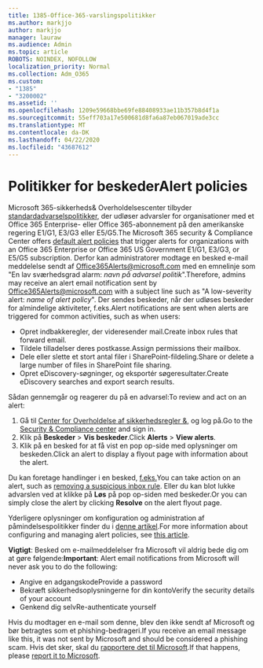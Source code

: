 ```yaml
---
title: 1385-Office-365-varslingspolitikker
ms.author: markjjo
author: markjjo
manager: lauraw
ms.audience: Admin
ms.topic: article
ROBOTS: NOINDEX, NOFOLLOW
localization_priority: Normal
ms.collection: Adm_O365
ms.custom:
- "1385"
- "3200002"
ms.assetid: ''
ms.openlocfilehash: 1209e59668bbe69fe88408933ae11b357b8d4f1a
ms.sourcegitcommit: 55eff703a17e500681d8fa6a87eb067019ade3cc
ms.translationtype: MT
ms.contentlocale: da-DK
ms.lasthandoff: 04/22/2020
ms.locfileid: "43687612"
---
```

# <a name="alert-policies"></a><span data-ttu-id="eca84-102">Politikker for beskeder</span><span class="sxs-lookup"><span data-stu-id="eca84-102">Alert policies</span></span>

<span data-ttu-id="eca84-103">Microsoft 365-sikkerheds& Overholdelsescenter tilbyder [standardadvarselspolitikker,](https://docs.microsoft.com/office365/securitycompliance/alert-policies#default-alert-policies) der udløser advarsler for organisationer med et Office 365 Enterprise- eller Office 365-abonnement på den amerikanske regering E1/G1, E3/G3 eller E5/G5.</span><span class="sxs-lookup"><span data-stu-id="eca84-103">The Microsoft 365 security & Compliance Center offers [default alert policies](https://docs.microsoft.com/office365/securitycompliance/alert-policies#default-alert-policies) that trigger alerts for organizations with an Office 365 Enterprise or Office 365 US Government E1/G1, E3/G3, or E5/G5 subscription.</span></span> <span data-ttu-id="eca84-104">Derfor kan administratorer modtage en besked e-mail meddelelse sendt af Office365Alerts@microsoft.com med en emnelinje som "En lav sværhedsgrad alarm: *navn på advarsel politik*".</span><span class="sxs-lookup"><span data-stu-id="eca84-104">Therefore, admins may receive an alert email notification sent by Office365Alerts@microsoft.com with a subject line such as "A low-severity alert: *name of alert policy*".</span></span> <span data-ttu-id="eca84-105">Der sendes beskeder, når der udløses beskeder for almindelige aktiviteter, f.eks.</span><span class="sxs-lookup"><span data-stu-id="eca84-105">Alert notifications are sent when alerts are triggered for common activities, such as when users:</span></span>

- <span data-ttu-id="eca84-106">Opret indbakkeregler, der videresender mail.</span><span class="sxs-lookup"><span data-stu-id="eca84-106">Create inbox rules that forward email.</span></span>
- <span data-ttu-id="eca84-107">Tildele tilladelser deres postkasse.</span><span class="sxs-lookup"><span data-stu-id="eca84-107">Assign permissions their mailbox.</span></span>
- <span data-ttu-id="eca84-108">Dele eller slette et stort antal filer i SharePoint-fildeling.</span><span class="sxs-lookup"><span data-stu-id="eca84-108">Share or delete a large number of files in SharePoint file sharing.</span></span>
- <span data-ttu-id="eca84-109">Opret eDiscovery-søgninger, og eksportér søgeresultater.</span><span class="sxs-lookup"><span data-stu-id="eca84-109">Create eDiscovery searches and export search results.</span></span>

<span data-ttu-id="eca84-110">Sådan gennemgår og reagerer du på en advarsel:</span><span class="sxs-lookup"><span data-stu-id="eca84-110">To review and act on an alert:</span></span>

1. <span data-ttu-id="eca84-111">Gå til [Center for Overholdelse af sikkerhedsregler &,](https://protection.office.com) og log på.</span><span class="sxs-lookup"><span data-stu-id="eca84-111">Go to the [Security & Compliance center](https://protection.office.com) and sign in.</span></span>
2. <span data-ttu-id="eca84-112">Klik på **Beskeder** > **Vis beskeder**.</span><span class="sxs-lookup"><span data-stu-id="eca84-112">Click **Alerts** > **View alerts**.</span></span>
3. <span data-ttu-id="eca84-113">Klik på en besked for at få vist en pop op-side med oplysninger om beskeden.</span><span class="sxs-lookup"><span data-stu-id="eca84-113">Click an alert to display a flyout page with information about the alert.</span></span>

<span data-ttu-id="eca84-114">Du kan foretage handlinger i en besked, [f.eks.](https://docs.microsoft.com/office365/securitycompliance/responding-to-a-compromised-email-account)</span><span class="sxs-lookup"><span data-stu-id="eca84-114">You can take action on an alert, such as [removing a suspicious inbox rule](https://docs.microsoft.com/office365/securitycompliance/responding-to-a-compromised-email-account).</span></span> <span data-ttu-id="eca84-115">Eller du kan blot lukke advarslen ved at klikke på **Løs** på pop op-siden med beskeder.</span><span class="sxs-lookup"><span data-stu-id="eca84-115">Or you can simply close the alert by clicking **Resolve** on the alert flyout page.</span></span>

<span data-ttu-id="eca84-116">Yderligere oplysninger om konfiguration og administration af påmindelsespolitikker finder du i [denne artikel](https://docs.microsoft.com/office365/securitycompliance/alert-policies).</span><span class="sxs-lookup"><span data-stu-id="eca84-116">For more information about configuring and managing alert policies, see  [this article](https://docs.microsoft.com/office365/securitycompliance/alert-policies).</span></span>

<span data-ttu-id="eca84-117">**Vigtigt**: Besked om e-mailmeddelelser fra Microsoft vil aldrig bede dig om at gøre følgende:</span><span class="sxs-lookup"><span data-stu-id="eca84-117">**Important**: Alert email notifications from Microsoft will never ask you to do the following:</span></span>

- <span data-ttu-id="eca84-118">Angive en adgangskode</span><span class="sxs-lookup"><span data-stu-id="eca84-118">Provide a password</span></span>
- <span data-ttu-id="eca84-119">Bekræft sikkerhedsoplysningerne for din konto</span><span class="sxs-lookup"><span data-stu-id="eca84-119">Verify the security details of your account</span></span>
- <span data-ttu-id="eca84-120">Genkend dig selv</span><span class="sxs-lookup"><span data-stu-id="eca84-120">Re-authenticate yourself</span></span>

<span data-ttu-id="eca84-121">Hvis du modtager en e-mail som denne, blev den ikke sendt af Microsoft og bør betragtes som et phishing-bedrageri.</span><span class="sxs-lookup"><span data-stu-id="eca84-121">If you receive an email message like this, it was not sent by Microsoft and should be considered a phishing scam.</span></span> <span data-ttu-id="eca84-122">Hvis det sker, skal du [rapportere det til Microsoft](https://docs.microsoft.com/office365/SecurityCompliance/report-junk-email-and-phishing-scams-in-outlook-on-the-web-eop).</span><span class="sxs-lookup"><span data-stu-id="eca84-122">If that happens, please [report it to Microsoft](https://docs.microsoft.com/office365/SecurityCompliance/report-junk-email-and-phishing-scams-in-outlook-on-the-web-eop).</span></span>